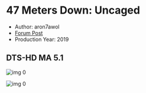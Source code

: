 # 47 Meters Down: Uncaged

* Author: aron7awol
* [Forum Post](https://www.avsforum.com/threads/bass-eq-for-filtered-movies.2995212/post-58772570)
* Production Year: 2019

## DTS-HD MA 5.1

![img 0](https://i.imgur.com/mShjFg8.jpg)

![img 0](https://i.imgur.com/KmcvRQJ.png)

